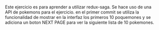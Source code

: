 Este ejercicio es para aprender a utilizar redux-saga. Se hace uso de una API de pokemons para el ejercicio. en el primer commit se utiliza la funcionalidad de mostrar en la interfaz los primeros 10 poquemones y se adiciona un boton NEXT PAGE para ver la siguiente lista de 10 pokemones.
